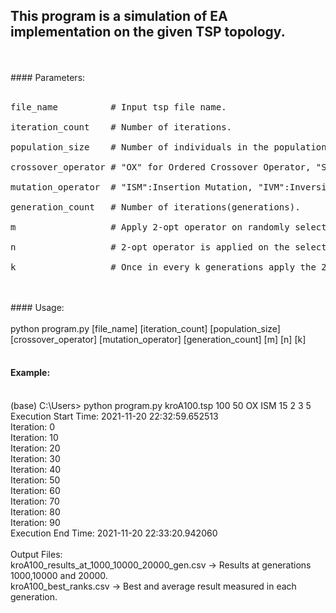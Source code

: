 ## This program is a simulation of EA implementation on the given TSP topology. 
<br>
<br>
#### Parameters:
<br>
<br>

<pre>file_name          # Input tsp file name.<br>
iteration_count    # Number of iterations.<br>
population_size    # Number of individuals in the population.<br>
crossover_operator # "OX" for Ordered Crossover Operator, "SCX" Sequential Constructive Crossover.<br>
mutation_operator  # "ISM":Insertion Mutation, "IVM":Inversion Mutation, "SM":Swap Mutation, "RM":Random mutation.<br>
generation_count   # Number of iterations(generations).<br>
m                  # Apply 2-opt operator on randomly selected m individuals from the population. If the value is 0, 2-opt will not be implemented.<br>
n                  # 2-opt operator is applied on the selected individual n times. If the value is 0, 2-opt will not be implemented. <br>
k                  # Once in every k generations apply the 2-opt operator. If the value is 0, 2-opt will not be implemented.<br></pre>

<br>
<br>
#### Usage:
<br>
<br>
python program.py [file_name] [iteration_count] [population_size] [crossover_operator] [mutation_operator] [generation_count] [m] [n] [k]<br>
<br>


#### Example:<br>
<br>
(base) C:\Users> python program.py kroA100.tsp 100 50 OX ISM 15 2 3 5<br>
Execution Start Time: 2021-11-20 22:32:59.652513<br>
Iteration: 0<br>
Iteration: 10<br>
Iteration: 20<br>
Iteration: 30<br>
Iteration: 40<br>
Iteration: 50<br>
Iteration: 60<br>
Iteration: 70<br>
Iteration: 80<br>
Iteration: 90<br>
Execution End Time: 2021-11-20 22:33:20.942060<br>
<br>
Output Files:<br>
kroA100_results_at_1000_10000_20000_gen.csv     -> Results at generations 1000,10000 and 20000.<br>
kroA100_best_ranks.csv                          -> Best and average result measured in each generation. <br>
<br>
